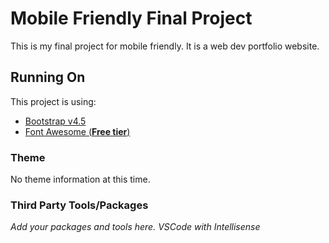 # Mobile Friendly Final Project

This is my final project for mobile friendly. It is a web dev portfolio website.

## Running On

This project is using:

- [Bootstrap v4.5](https://getbootstrap.com/docs/4.5/getting-started/introduction/)
- [Font Awesome (**Free tier**)](https://fontawesome.com/icons?d=gallery&p=2&m=free)

### Theme

No theme information at this time.

### Third Party Tools/Packages

_Add your packages and tools here._
_VSCode with Intellisense_

